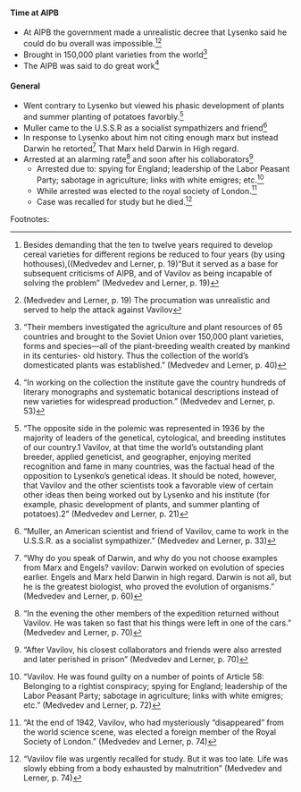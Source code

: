 #### Time at AIPB
- At AIPB the government made a unrealistic decree that Lysenko said he could do bu overall was impossible.[^1][^10]
- Brought in 150,000 plant varieties from the world[^11]
- The AIPB was said to do great work[^12]

#### General
- Went contrary to Lysenko but viewed his phasic development of plants and summer planting of potatoes favorbly.[^2] 
- Muller came to the U.S.S.R as a socialist sympathizers and friend[^3]
- In response to Lysenko about him not citing enough marx but instead Darwin he retorted[^4] That Marx held Darwin in High regard.
- Arrested at an alarming rate[^5] and soon after his collaborators[^6]
	- Arrested due to: spying for England; leadership of the  Labor Peasant Party; sabotage in agriculture; links with white emigres; etc.[^7]
	- While arrested was elected to the royal society of London.[^8]
	- Case was recalled for study but he died.[^9]



Footnotes:

[^1]:Besides demanding that the ten to twelve years required to develop cereal varieties for different regions be reduced to four years (by using hothouses),((Medvedev and Lerner, p. 19)“But it served as a base for subsequent criticisms of AIPB, and of Vavilov as being incapable   of solving the problem”   (Medvedev and Lerner, p. 19)

[^2]:“The opposite side in the polemic was represented in 1936 by the majority of leaders of the genetical, cytological, and breeding institutes of our country.1 Vavilov, at that time the world’s outstanding plant breeder, applied geneticist, and geographer, enjoying merited recognition and fame in many countries, was the factual head of the opposition to Lysenko’s genetical ideas. It should be noted, however, that Vavilov and the other scientists took a favorable view of certain other ideas then being worked out by Lysenko and his institute (for example, phasic development of plants, and summer planting of potatoes).2” (Medvedev and Lerner, p. 21)

[^3]:“Muller, an American scientist and friend of Vavilov, came to work in the U.S.S.R. as a socialist sympathizer.” (Medvedev and Lerner, p. 33)
[^4]:“Why do you speak of Darwin, and why do you not choose examples from Marx and Engels? vavilov: Darwin worked on evolution of species earlier. Engels and Marx held Darwin in high regard. Darwin is not all, but he is the greatest biologist, who proved the evolution of organisms.” (Medvedev and Lerner, p. 60)

[^5]:“In the evening the other members of the expedition returned without Vavilov. He was taken so fast that his things  were left in one of the cars.”  (Medvedev and Lerner, p. 70)

[^6]:“After Vavilov, his closest collaborators and friends were also arrested and later perished in prison”  (Medvedev and Lerner, p. 70)

[^7]:“Vavilov. He was found guilty on a number of points of Article 58: Belonging to a rightist conspiracy; spying for England; leadership of the Labor Peasant Party; sabotage in agriculture; links with white emigres; etc.” (Medvedev and Lerner, p. 72)

[^8]:“At the end of 1942, Vavilov, who had mysteriously “disappeared” from the world science scene, was elected a foreign member of the Royal Society of London.” (Medvedev and Lerner, p. 74)

[^9]:“Vavilov file was urgently recalled for study. But it was too late. Life was slowly ebbing from a body exhausted by malnutrition”  (Medvedev and Lerner, p. 74)

[^10]:(Medvedev and Lerner, p. 19) The procumation was unrealistic and served to help the attack against Vavilov

[^11]:“Their members investigated the agriculture and plant resources of 65 countries and brought to the Soviet Union over 150,000 plant varieties, forms and species—all of the plant-breeding wealth created by mankind in its centuries-  old history. Thus the collection of the world’s domesticated plants was established.” (Medvedev and Lerner, p. 40)

[^12]:“In working on the collection the  institute gave the country hundreds of literary monographs and  systematic botanical descriptions instead of new varieties for widespread production.” (Medvedev and Lerner, p. 53)
<!--stackedit_data:
eyJoaXN0b3J5IjpbMTY4NDkxODM5NywtMjA4ODc0NjYxMl19
-->